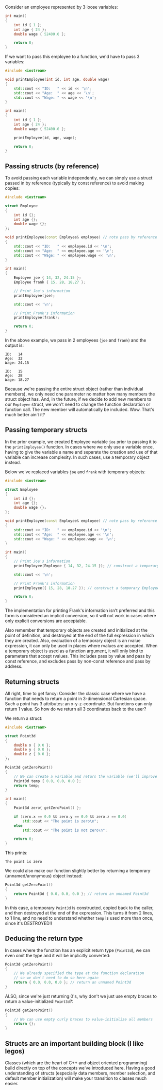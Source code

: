 Consider an employee represented by 3 loose variables:
```cpp
int main()
{
    int id { 1 };
    int age { 24 };
    double wage { 52400.0 };

    return 0;
}
```

If we want to pass this employee to a function, we'd have to pass 3 variables:
```cpp
#include <iostream>

void printEmployee(int id, int age, double wage)
{
    std::cout << "ID:   " << id << '\n';
    std::cout << "Age:  " << age << '\n';
    std::cout << "Wage: " << wage << '\n';
}

int main()
{
    int id { 1 };
    int age { 24 };
    double wage { 52400.0 };

    printEmployee(id, age, wage);

    return 0;
}
```

## Passing structs (by reference)

To avoid passing each variable independently, we can simply use a struct passed in by reference (typically by const reference) to avoid making copies:
```cpp
#include <iostream>

struct Employee
{
    int id {};
    int age {};
    double wage {};
};

void printEmployee(const Employee& employee) // note pass by reference here
{
    std::cout << "ID:   " << employee.id << '\n';
    std::cout << "Age:  " << employee.age << '\n';
    std::cout << "Wage: " << employee.wage << '\n';
}

int main()
{
    Employee joe { 14, 32, 24.15 };
    Employee frank { 15, 28, 18.27 };

    // Print Joe's information
    printEmployee(joe);

    std::cout << '\n';

    // Print Frank's information
    printEmployee(frank);

    return 0;
}
```

In the above example, we pass in 2 employees (`joe` and `frank`) and the output is:
```
ID:   14
Age:  32
Wage: 24.15

ID:   15
Age:  28
Wage: 18.27
```

Because we're passing the entire struct object (rather than individual members), we only need one parameter no matter how many members the struct object has. And, in the future, if we decide to add new members to our `Employee` struct, we won't need to change the function declaration or function call. The new member will automatically be included. Wow. That's much better ain't it?

## Passing temporary structs

In the prior example, we created Employee variable `joe` prior to passing it to the `printEmployee()` function. In cases where we only use a variable once, having to give the variable a name and separate the creation and use of that variable can increase complexity. In such cases, use a temporary object instead.

Below we've replaced variables `joe` and `frank` with temporary objects:
```cpp
#include <iostream>

struct Employee
{
    int id {};
    int age {};
    double wage {};
};

void printEmployee(const Employee& employee) // note pass by reference here
{
    std::cout << "ID:   " << employee.id << '\n';
    std::cout << "Age:  " << employee.age << '\n';
    std::cout << "Wage: " << employee.wage << '\n';
}

int main()
{
    // Print Joe's information
    printEmployee(Employee { 14, 32, 24.15 }); // construct a temporary Employee to pass to function (type explicitly specified) (preferred)

    std::cout << '\n';

    // Print Frank's information
    printEmployee({ 15, 28, 18.27 }); // construct a temporary Employee to pass to function (type deduced from parameter) (not preferred)

    return 0;
}
```

The implementation for printing Frank's information isn't preferred and this form is considered an implicit conversion, so it will not work in cases where only explicit conversions are acceptable.

Also remember that temporary objects are created and initialized at the point of definition, and destroyed at the end of the full expression in which they are created. Also, evaluation of a temporary object is an rvalue expression, it can only be used in places where rvalues are accepted. When a temporary object is used as a function argument, it will only bind to parameters that accept rvalues. This includes pass by value and pass by const reference, and excludes pass by non-const reference and pass by address.

## Returning structs

All right, time to get fancy: Consider the classic case where we have a function that needs to return a point in 3-dimensional Cartesian space. Such a point has 3 attributes: an x-y-z-coordinate. But functions can only return 1 value. So how do we return all 3 coordinates back to the user?

We return a struct:
```cpp
#include <iostream>

struct Point3d
{
    double x { 0.0 };
    double y { 0.0 };
    double z { 0.0 };
};

Point3d getZeroPoint()
{
    // We can create a variable and return the variable (we'll improve this below)
    Point3d temp { 0.0, 0.0, 0.0 };
    return temp;
}

int main()
{
    Point3d zero{ getZeroPoint() };

    if (zero.x == 0.0 && zero.y == 0.0 && zero.z == 0.0)
        std::cout << "The point is zero\n";
    else
        std::cout << "The point is not zero\n";

    return 0;
}
```

This prints:
```
The point is zero
```

We could also make our function slightly better by returning a temporary (unnamed/anonymous) object instead:
```cpp
Point3d getZeroPoint()
{
    return Point3d { 0.0, 0.0, 0.0 }; // return an unnamed Point3d
}
```

In this case, a temporary `Point3d` is constructed, copied back to the caller, and then destroyed at the end of the expression. This turns it from 2 lines, to 1 line, and no need to understand whether `temp` is used more than once, since it's DESTROYED!)

## Deducing the return type

In cases where the function has an explicit return type (`Point3d`), we can even omit the type and it will be implicitly converted:
```cpp
Point3d getZeroPoint()
{
    // We already specified the type at the function declaration
    // so we don't need to do so here again
    return { 0.0, 0.0, 0.0 }; // return an unnamed Point3d
}
```

ALSO, since we're just returning 0's, why don't we just use empty braces to return a value-initialized `Point3d`?:
```cpp
Point3d getZeroPoint()
{
    // We can use empty curly braces to value-initialize all members
    return {};
}
```

## Structs are an important building block (I like legos)

Classes (which are the heart of C++ and object oriented programming) build directly on top of the concepts we've introduced here. Having a good understanding of structs (especially data members, member selection, and default member initialization) will make your transition to classes much easier.



